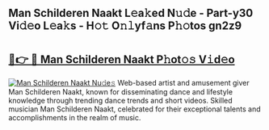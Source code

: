 ## Man Schilderen Naakt L𝚎a𝚔ed N𝚞𝚍e - Part-y30 Vi𝚍𝚎o L𝚎a𝚔s - H𝚘𝚝 O𝚗𝚕yf𝚊ns P𝚑𝚘tos gn2z9

# <h2><a href="http://kfea0p.oniu.top/?m=Man+Schilderen+Naakt">🔗👉 🔴 Man Schilderen Naakt P𝚑ot𝚘𝚜 V𝚒d𝚎o</a></h2>

[![Man Schilderen Naakt Nu𝚍e𝚜](https://i.imgur.com/0qMVB7G.gif)](http://kfea0p.oniu.top/?m=Man+Schilderen+Naakt)
Web-based artist and amusement giver Man Schilderen Naakt, known for disseminating dance and lifestyle knowledge through trending dance trends and short videos. Skilled musician Man Schilderen Naakt, celebrated for their exceptional talents and accomplishments in the realm of music.  
